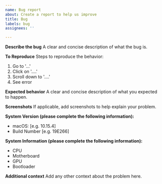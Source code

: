 ```yaml
---
name: Bug report
about: Create a report to help us improve
title: Bug
labels: bug
assignees: ''

---
```


**Describe the bug**
A clear and concise description of what the bug is.

**To Reproduce**
Steps to reproduce the behavior:
1. Go to '...'
2. Click on '....'
3. Scroll down to '....'
4. See error

**Expected behavior**
A clear and concise description of what you expected to happen.

**Screenshots**
If applicable, add screenshots to help explain your problem.

**System Version (please complete the following information):**
 - macOS: [e.g. 10.15.4]
 - Build Number [e.g. 19E266]

**System Information (please complete the following information):**
 - CPU
 - Motherboard
 - GPU
 - Bootloader

**Additional context**
Add any other context about the problem here.
